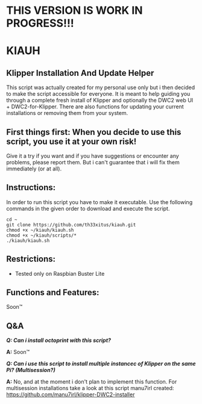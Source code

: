 # THIS VERSION IS WORK IN PROGRESS!!! 

# KIAUH

## Klipper Installation And Update Helper

This script was actually created for my personal use only but i then decided to make the script accessible for everyone.
It is meant to help guiding you through a complete fresh install of Klipper and optionally the DWC2 web UI + DWC2-for-Klipper.
There are also functions for updating your current installations or removing them from your system.

## First things first: When you decide to use this script, you use it at your own risk!

Give it a try if you want and if you have suggestions or encounter any problems, please report them. But i can't guarantee that i will fix them immediately (or at all).

## Instructions:

In order to run this script you have to make it executable. Use the following commands in the given order to download and execute the script.

```
cd ~
git clone https://github.com/th33xitus/kiauh.git
chmod +x ~/kiauh/kiauh.sh
chmod +x ~/kiauh/scripts/*
./kiauh/kiauh.sh
```

## Restrictions:
* Tested only on Raspbian Buster Lite

## Functions and Features:
Soon™


## Q&A

__*Q: Can i install octoprint with this script?*__

**A:** Soon™


__*Q: Can i use this script to install multiple instancec of Klipper on the same Pi? (Multisession?)*__

 **A:** No, and at the moment i don't plan to implement this function. For multisession installations take a look at this script manu7irl created: https://github.com/manu7irl/klipper-DWC2-installer
